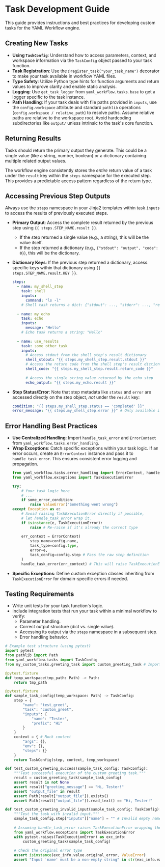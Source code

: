 # Task Development Guide

This guide provides instructions and best practices for developing custom tasks for the YAML Workflow engine.

## Creating New Tasks

- **Using `TaskConfig`**: Understand how to access parameters, context, and workspace information via the `TaskConfig` object passed to your task function.
- **Task Registration**: Use the `@register_task("your_task_name")` decorator to make your task available in workflow YAML files.
- **Type Safety**: Utilize Python type hints for function arguments and return values to improve clarity and enable static analysis.
- **Logging**: Use `get_task_logger` from `yaml_workflow.tasks.base` to get a logger specific to the task instance.
- **Path Handling**: If your task deals with file paths provided in `inputs`, use the `config.workspace` attribute and standard `pathlib` operations (`config.workspace / relative_path`) to resolve paths. Assume relative paths are relative to the workspace root. Avoid hardcoding subdirectories like `output/` unless intrinsic to the task's core function.

## Returning Results

Tasks should return the primary output they generate. This could be a single value (like a string, number, boolean) or a dictionary containing multiple related output values.

The workflow engine consistently stores the *entire* return value of a task under the `result` key within the `steps` namespace for the executed step. This provides a predictable access pattern regardless of the return type.

## Accessing Previous Step Outputs

Always use the `steps` namespace in your Jinja2 templates within task `inputs` to access the results of previously executed steps. 

- **Primary Output**: Access the complete result returned by the previous step using `{{ steps.STEP_NAME.result }}`.
  - If the step returned a single value (e.g., a string), this will be the value itself.
  - If the step returned a dictionary (e.g., `{"stdout": "output", "code": 0}`), this will be the dictionary.

- **Dictionary Keys**: If the previous step returned a dictionary, access specific keys within that dictionary using `{{ steps.STEP_NAME.result.KEY }}`.
  ```yaml
  steps:
    - name: my_shell_step
      task: shell
      inputs:
        command: "ls -l"
      # Shell task returns a dict: {"stdout": ..., "stderr": ..., "return_code": ...}
      
    - name: my_echo
      task: echo
      inputs:
        message: "Hello"
      # Echo task returns a string: "Hello"
      
    - name: use_results
      task: some_other_task
      inputs:
        # Access stdout from the shell step's result dictionary
        shell_stdout: "{{ steps.my_shell_step.result.stdout }}"
        # Access the return code from the shell step's result dictionary
        shell_code: "{{ steps.my_shell_step.result.return_code }}"
        
        # Access the single string value returned by the echo step
        echo_output: "{{ steps.my_echo.result }}"
  ```

- **Step Status/Error**: Note that step metadata like `status` and `error` are accessed directly on the step object, *not* under the `result` key:
  ```yaml
  condition: "{{ steps.my_shell_step.status == 'completed' }}"
  error_message: "{{ steps.my_shell_step.error }}" # Only available if step failed
  ```

## Error Handling Best Practices

- **Use Centralized Handling**: Import `handle_task_error` and `ErrorContext` from `yaml_workflow.tasks.error_handling`.
- **Wrap Exceptions**: Catch specific exceptions within your task logic. If an error occurs, create an `ErrorContext` instance and pass it to `handle_task_error`. This ensures consistent error logging and propagation.
  ```python
  from yaml_workflow.tasks.error_handling import ErrorContext, handle_task_error
  from yaml_workflow.exceptions import TaskExecutionError
  
  try:
      # Your task logic here
      # ...
      if some_error_condition:
          raise ValueError("Something went wrong")
  except Exception as e:
      # Avoid raising TaskExecutionError directly if possible,
      # let handle_task_error wrap it.
      if isinstance(e, TaskExecutionError):
          raise # Re-raise if it's already the correct type
      
      err_context = ErrorContext(
          step_name=config.name, 
          task_type=config.type, 
          error=e, 
          task_config=config.step # Pass the raw step definition
      )
      handle_task_error(err_context) # This will raise TaskExecutionError
  ```
- **Specific Exceptions**: Define custom exception classes inheriting from `TaskExecutionError` for domain-specific errors if needed.

## Testing Requirements

- Write unit tests for your task function's logic.
- Include integration tests that run your task within a minimal workflow to verify:
  - Parameter handling.
  - Correct output structure (dict vs. single value).
  - Accessing its output via the `steps` namespace in a subsequent step.
  - Error handling behavior.

```python
# Example test structure (using pytest)
import pytest
from pathlib import Path
from yaml_workflow.tasks import TaskConfig
from my_custom_tasks.greeting_task import custom_greeting_task # Import your task

@pytest.fixture
def temp_workspace(tmp_path: Path) -> Path:
    return tmp_path

@pytest.fixture
def sample_task_config(temp_workspace: Path) -> TaskConfig:
    step = {
        "name": "test_greet",
        "task": "custom_greet",
        "inputs": {
            "name": "Tester",
            "prefix": "Hi"
        }
    }
    context = { # Mock context
        "args": {},
        "env": {},
        "steps": {}
    }
    return TaskConfig(step, context, temp_workspace)

def test_custom_greeting_success(sample_task_config: TaskConfig):
    """Test successful execution of the custom greeting task."""
    result = custom_greeting_task(sample_task_config)
    assert result is not None
    assert result["greeting_message"] == "Hi, Tester!"
    assert "output_file" in result
    assert Path(result["output_file"]).exists()
    assert Path(result["output_file"]).read_text() == "Hi, Tester!"

def test_custom_greeting_invalid_input(sample_task_config: TaskConfig):
    """Test the task with invalid input."""
    sample_task_config.step["inputs"]["name"] = "" # Invalid empty name
    
    # Assuming handle_task_error raises TaskExecutionError wrapping the ValueError
    from yaml_workflow.exceptions import TaskExecutionError
    with pytest.raises(TaskExecutionError) as exc_info:
        custom_greeting_task(sample_task_config)
    
    # Check the original error type
    assert isinstance(exc_info.value.original_error, ValueError)
    assert "Input 'name' must be a non-empty string" in str(exc_info.value.original_error)

``` 